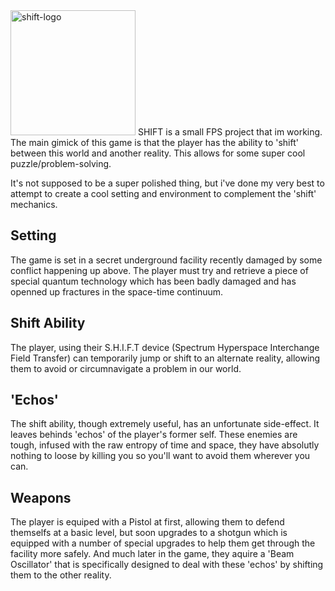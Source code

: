 <img src="https://user-images.githubusercontent.com/15716906/156659707-c71979ca-6d20-464c-bbb4-20d950ab0f61.png" alt="shift-logo" width="200"/>
SHIFT is a small FPS project that im working. The main gimick of this game is that the player has the ability to 'shift' between this world and another reality. This allows for some super cool puzzle/problem-solving.

It's not supposed to be a super polished thing, but i've done my very best to attempt to create a cool setting and environment to complement the 'shift' mechanics.

## Setting
The game is set in a secret underground facility recently damaged by some conflict happening up above. The player must try and retrieve a piece of special quantum technology which has been badly damaged and has openned up fractures in the space-time continuum.  

## Shift Ability
The player, using their S.H.I.F.T device (Spectrum Hyperspace Interchange Field Transfer) can temporarily jump or shift to an alternate reality, allowing them to avoid or circumnavigate a problem in our world.

## 'Echos'
The shift ability, though extremely useful, has an unfortunate side-effect. It leaves behinds 'echos' of the player's former self. These enemies are tough, infused with the raw entropy of time and space, they have absolutly nothing to loose by killing you so you'll want to avoid them wherever you can.

## Weapons
The player is equiped with a Pistol at first, allowing them to defend themselfs at a basic level, but soon upgrades to a shotgun which is equipped with a number of special upgrades to help them get through the facility more safely. And much later in the game, they aquire a 'Beam Oscillator' that is specifically designed to deal with these 'echos' by shifting them to the other reality.
